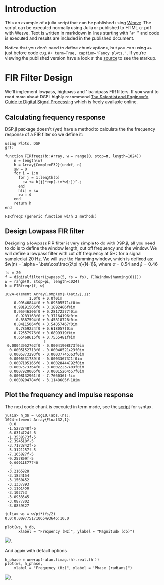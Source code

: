 


# Introduction


This an example of a julia script that can be published using
[Weave](http://mpastell.github.io/Weave.jl/latest/usage/).
The script can be executed normally using Julia
or published to HTML or pdf with Weave.
Text is written in markdown in lines starting with "`#'` " and code
is executed and results are included in the published document.


Notice that you don't need to define chunk options, but you can using
`#+`. just before code e.g. `#+ term=True, caption='Fancy plots.'`.
If you're viewing the published version have a look at the
[source](FIR_design_plots.jl) to see the markup.


<!-- this setup dependencies, but doesn't appear in the generated document -->




# FIR Filter Design


We'll implement lowpass, highpass and ' bandpass FIR filters. If
you want to read more about DSP I highly recommend [The Scientist
and Engineer's Guide to Digital Signal
Processing](http://www.dspguide.com/) which is freely available
online.


## Calculating frequency response


DSP.jl package doesn't (yet) have a method to calculate the
the frequency response of a FIR filter so we define it:

~~~~{.julia}
using Plots, DSP
gr()

function FIRfreqz(b::Array, w = range(0, stop=π, length=1024))
    n = length(w)
    h = Array{ComplexF32}(undef, n)
    sw = 0
    for i = 1:n
      for j = 1:length(b)
        sw += b[j]*exp(-im*w[i])^-j
      end
      h[i] = sw
      sw = 0
    end
    return h
end
~~~~~~~~~~~~~


~~~~
FIRfreqz (generic function with 2 methods)
~~~~





## Design Lowpass FIR filter


Designing a lowpass FIR filter is very simple to do with DSP.jl, all you
need to do is to define the window length, cut off frequency and the
window. We will define a lowpass filter with cut off frequency at 5Hz for a signal
sampled at 20 Hz.
We will use the Hamming window, which is defined as:
$w(n) = \alpha - \beta\cos\frac{2\pi n}{N-1}$, where $\alpha=0.54$ and $\beta=0.46$

~~~~{.julia}
fs = 20
f = digitalfilter(Lowpass(5, fs = fs), FIRWindow(hamming(61)))
w = range(0, stop=pi, length=1024)
h = FIRfreqz(f, w)
~~~~~~~~~~~~~


~~~~
1024-element Array{Complex{Float32},1}:
           1.0f0 + 0.0f0im
    0.99546844f0 + 0.095055714f0im
    0.98191506f0 + 0.1892486f0im
    0.95946306f0 + 0.28172377f0im
     0.9283168f0 + 0.37164196f0im
     0.8887594f0 + 0.45818728f0im
    0.84115064f0 + 0.54057467f0im
     0.7859234f0 + 0.618057f0im
    0.72357976f0 + 0.6899319f0im
    0.65468615f0 + 0.7555481f0im
                 ⋮
 0.00043952762f0 - 0.00041908873f0im
  0.0005152718f0 - 0.00040521423f0im
  0.0005873293f0 - 0.00037745363f0im
  0.0006531789f0 - 0.0003367371f0im
  0.0007105166f0 - 0.00028444792f0im
  0.0007573364f0 - 0.00022237403f0im
  0.0007920005f0 - 0.00015264557f0im
  0.0008132961f0 - 7.766036f-5im
  0.0008204784f0 - 3.1148685f-18im
~~~~





## Plot the frequency and impulse response


The next code chunk is executed in term mode, see the [script](FIR_design.jl) for syntax.

~~~~{.julia}
julia> h_db = log10.(abs.(h));
1024-element Array{Float32,1}:
  0.0
 -1.5272748f-6
 -6.0314724f-6
 -1.3538573f-5
 -2.394518f-5
 -3.7173842f-5
 -5.3121257f-5
 -7.165827f-5
 -9.257809f-5
 -0.00011577748
  ⋮
 -3.2165928
 -3.1834154
 -3.1560452
 -3.1337893
 -3.1161458
 -3.102753
 -3.0933545
 -3.0877802
 -3.0859327

julia> ws = w/pi*(fs/2)
0.0:0.009775171065493646:10.0

~~~~~~~~~~~~~



~~~~{.julia}
plot(ws, h_db,
      xlabel = "Frequency (Hz)", ylabel = "Magnitude (db)")
~~~~~~~~~~~~~


![](figures/FIR_design_5_1.png)\ 




And again with default options

~~~~{.julia}
h_phase = unwrap(-atan.(imag.(h),real.(h)))
plot(ws, h_phase,
    xlabel = "Frequency (Hz)", ylabel = "Phase (radians)")
~~~~~~~~~~~~~


![](figures/FIR_design_6_1.png)\ 


